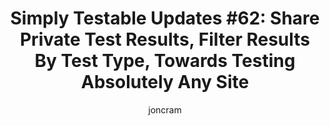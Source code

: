 ---
layout: default
title: "Simply Testable Updates #62: Share Private Test Results, Filter Results By Test Type, Towards Testing Absolutely Any Site"
author: joncram
newsletter:
    issue_number: 62nd
    url: https://us5.campaign-archive2.com/?u=ac75e33d993d2b502e333ddd0&amp;id=7cec00734e
    highlights:
        - share private test results
        - filtering results by test type
        - working towards testing absolutely any site
    closing_sentence: Expect the next newsletter a week from now on October 30.
---